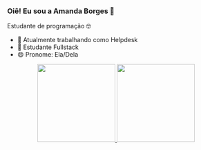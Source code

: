 ### Oiê! Eu sou a Amanda Borges 👋
Estudante de programação 🤓

- 🔭 Atualmente trabalhando como Helpdesk
- 🌱 Estudante Fullstack
- 😄 Pronome: Ela/Dela

<div align="center">
  <a href="https://github.com/amandagborgess">
  <img height="180em" src="https://github-readme-stats.vercel.app/api?username=amandagborgess&show_icons=true&theme=dark&include_all_commits=true&count_private=true"/>
  <img height="180em" src="https://github-readme-stats.vercel.app/api/top-langs/?username=amandagborgess&layout=compact&langs_count=7&theme=dark"/>
</div>

